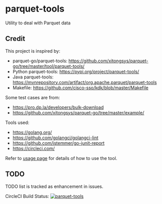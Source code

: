 # parquet-tools
Utility to deal with Parquet data

## Credit

This project is inspired by:

* parquet-go/parquet-tools: https://github.com/xitongsys/parquet-go/tree/master/tool/parquet-tools/
* Python parquet-tools: https://pypi.org/project/parquet-tools/
* Java parquet-tools: https://mvnrepository.com/artifact/org.apache.parquet/parquet-tools
* Makefile: https://github.com/cisco-sso/kdk/blob/master/Makefile

Some test cases are from:

* https://pro.dp.la/developers/bulk-download
* https://github.com/xitongsys/parquet-go/tree/master/example/

Tools used:

* https://golang.org/
* https://github.com/golangci/golangci-lint
* https://github.com/jstemmer/go-junit-report
* https://circleci.com/

Refer to [usage page](USAGE.md) for details of how to use the tool.

## TODO

TODO list is tracked as enhancement in issues.

CircleCI Build Status: [![parquet-tools](https://circleci.com/gh/hangxie/parquet-tools.svg?style=svg)](https://circleci.com/gh/hangxie/parquet-tools)
